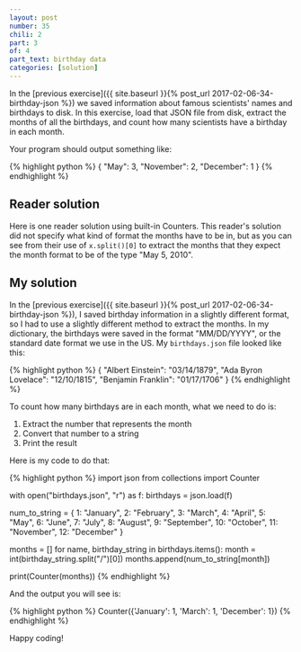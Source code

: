 ```yaml
---
layout: post
number: 35
chili: 2
part: 3
of: 4
part_text: birthday data
categories: [solution]
---
```


In the [previous exercise]({{ site.baseurl }}{% post_url 2017-02-06-34-birthday-json %}) we saved information about famous scientists' names and birthdays to disk. In this exercise, load that JSON file from disk, extract the months of all the birthdays, and count how many scientists have a birthday in each month.

Your program should output something like:

{% highlight python %}
{
	"May": 3,
	"November": 2,
	"December": 1
}
{% endhighlight %}

## Reader solution

Here is one reader solution using built-in Counters. This reader's solution did not specify what kind of format the months have to be in, but as you can see from their use of `x.split()[0]` to extract the months that they expect the month format to be of the type "May 5, 2010".

<script src="https://gist.github.com/esclavosoy/19829e8486f88da3ab42b1fedc3f6936.js"></script>

## My solution

In the [previous exercise]({{ site.baseurl }}{% post_url 2017-02-06-34-birthday-json %}), I saved birthday information in a slightly different format, so I had to use a slightly different method to extract the months. In my dictionary, the birthdays were saved in the format "MM/DD/YYYY", or the standard date format we use in the US. My `birthdays.json` file looked like this:

{% highlight python %}
{
	"Albert Einstein": "03/14/1879",
	"Ada Byron Lovelace": "12/10/1815",
	"Benjamin Franklin": "01/17/1706"
}
{% endhighlight %}

To count how many birthdays are in each month, what we need to do is:

1. Extract the number that represents the month
2. Convert that number to a string
3. Print the result

Here is my code to do that:

{% highlight python %}
import json
from collections import Counter

with open("birthdays.json", "r") as f:
	birthdays = json.load(f)

num_to_string = {
	1: "January",
	2: "February",
	3: "March", 
	4: "April",
	5: "May",
	6: "June",
	7: "July",
	8: "August",
	9: "September",
	10: "October",
	11: "November",
	12: "December"
}

months = []
for name, birthday_string in birthdays.items():
	month = int(birthday_string.split("/")[0])
	months.append(num_to_string[month])

print(Counter(months))
{% endhighlight %}

And the output you will see is:

{% highlight python %}
Counter({'January': 1, 'March': 1, 'December': 1})
{% endhighlight %}

Happy coding!